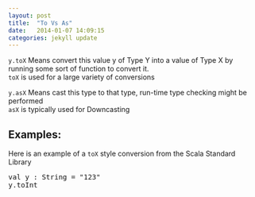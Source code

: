 ```yaml
---
layout: post
title:  "To Vs As"
date:   2014-01-07 14:09:15
categories: jekyll update
---
```


`y.toX` Means convert this value y of Type Y into a value of Type X by running some sort of function to convert it.
<br>
`toX` is used for a large variety of conversions

`y.asX` Means cast this type to that type, run-time type checking might be performed
<br>
`asX` is typically used for Downcasting

## Examples: 

Here is an example of a `toX` style conversion from the Scala Standard Library
<pre>
val y : String = "123"
y.toInt
</pre>

